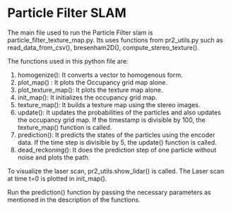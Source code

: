# Particle Filter SLAM
The main file used to run the Particle Filter slam is particle_filter_texture_map.py. Its uses functions from pr2_utils.py such as 
read_data_from_csv(), bresenham2D(), compute_stereo_texture().

The functions used in this python file are:

1. homogenize(): It converts a vector to homogenous form.
2. plot_map() : It plots the Occupancy grid map alone.
3. plot_texture_map(): It plots the texture map alone.
4. init_map(): It initializes the occupancy grid map.
5. texture_map(): It builds a texture map using the stereo images.
6. update(): It updates the probabilities of the particles and also updates the occupancy grid map. If the timestamp is divisible by 100,
             the texture_map() function is called.
7. prediction(): It predicts the states of the particles using the encoder data. If the time step is divisible by 5, the update() function
                is called.
8. dead_reckoning(): It does the prediction step of one particle without noise and plots the path.

To visualize the laser scan, pr2_utils.show_lidar() is called. The Laser scan at time t=0 is plotted in init_map().

Run the prediction() function by passing the necessary parameters as mentioned in the description of the functions. 

